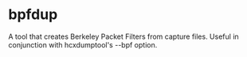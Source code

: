 # bpfdup
A tool that creates Berkeley Packet Filters from capture files. Useful in conjunction with hcxdumptool's --bpf option.
